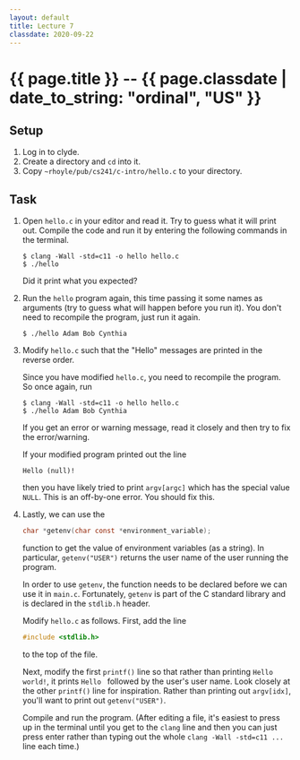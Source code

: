 ```yaml
---
layout: default
title: Lecture 7
classdate: 2020-09-22
---
```

# {{ page.title }} -- {{ page.classdate | date_to_string: "ordinal", "US" }}

## Setup
1. Log in to clyde.
2. Create a directory and `cd` into it.
3. Copy `~rhoyle/pub/cs241/c-intro/hello.c` to your directory.

## Task
1. Open `hello.c` in your editor and read it. Try to guess what it will print
   out. Compile the code and run it by entering the following commands in the
   terminal.
   ```
   $ clang -Wall -std=c11 -o hello hello.c
   $ ./hello
   ```
   Did it print what you expected?
2. Run the `hello` program again, this time passing it some names as
   arguments (try to guess what will happen before you run it). You don't need
   to recompile the program, just run it again.
   ```
   $ ./hello Adam Bob Cynthia
   ```
3. Modify `hello.c` such that the "Hello" messages are printed in the reverse order.

   Since you have modified `hello.c`, you need to recompile the program. So
   once again, run
   ```
   $ clang -Wall -std=c11 -o hello hello.c
   $ ./hello Adam Bob Cynthia
   ```
   If you get an error or warning message, read it closely and then try to fix
   the error/warning.

   If your modified program printed out the line
   ```
   Hello (null)!
   ```
   then you have likely tried to print `argv[argc]` which has the special
   value `NULL`. This is an off-by-one error. You should fix this.
4. Lastly, we can use the
   ```c
   char *getenv(char const *environment_variable);
   ```
   function to get the value of environment variables (as a string). In
   particular, `getenv("USER")` returns the user name of the user running the
   program.

   In order to use `getenv`, the function needs to be declared before we can
   use it in `main.c`. Fortunately, `getenv` is part of the C standard library
   and is declared in the `stdlib.h` header.

   Modify `hello.c` as follows. First, add the line
   ```c
   #include <stdlib.h>
   ```
   to the top of the file.

   Next, modify the first `printf()` line so that rather than printing `Hello
   world!`, it prints `Hello ` followed by the user's user name. Look closely
   at the other `printf()` line for inspiration. Rather than printing out
   `argv[idx]`, you'll want to print out `getenv("USER")`.

   Compile and run the program. (After editing a file, it's easiest to press
   up in the terminal until you get to the `clang` line and then you can just
   press enter rather than typing out the whole `clang -Wall -std=c11 ...`
   line each time.)
